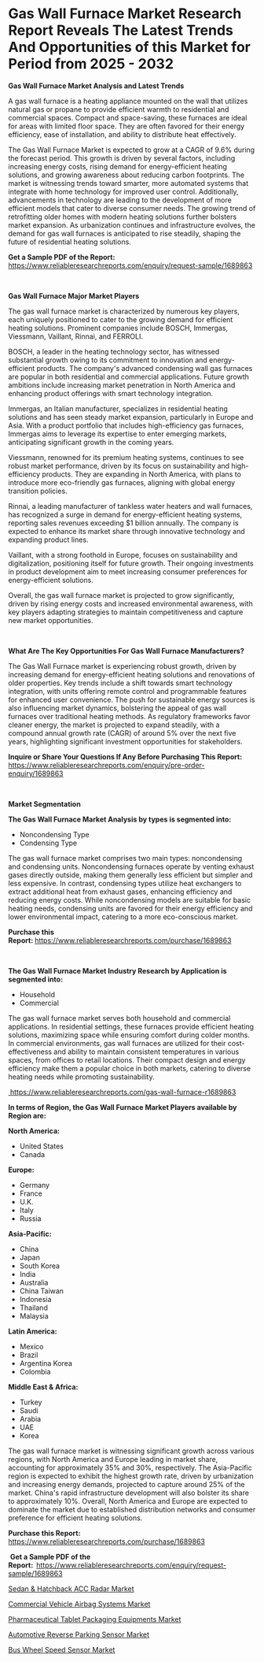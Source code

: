 <p><h1>Gas Wall Furnace Market Research Report Reveals The Latest Trends And Opportunities of this Market for Period from 2025 - 2032</h1></p><p><strong>Gas Wall Furnace Market Analysis and Latest Trends</strong></p>
<p><p>A gas wall furnace is a heating appliance mounted on the wall that utilizes natural gas or propane to provide efficient warmth to residential and commercial spaces. Compact and space-saving, these furnaces are ideal for areas with limited floor space. They are often favored for their energy efficiency, ease of installation, and ability to distribute heat effectively.</p><p>The Gas Wall Furnace Market is expected to grow at a CAGR of 9.6% during the forecast period. This growth is driven by several factors, including increasing energy costs, rising demand for energy-efficient heating solutions, and growing awareness about reducing carbon footprints. The market is witnessing trends toward smarter, more automated systems that integrate with home technology for improved user control. Additionally, advancements in technology are leading to the development of more efficient models that cater to diverse consumer needs. The growing trend of retrofitting older homes with modern heating solutions further bolsters market expansion. As urbanization continues and infrastructure evolves, the demand for gas wall furnaces is anticipated to rise steadily, shaping the future of residential heating solutions.</p></p>
<p><strong>Get a Sample PDF of the Report:&nbsp;</strong> <a href="https://www.reliableresearchreports.com/enquiry/request-sample/1689863?utm_campaign=118&utm_medium=2&utm_source=Github&utm_content=ia&utm_term=26032025&utm_id=gas-wall-furnace">https://www.reliableresearchreports.com/enquiry/request-sample/1689863</a></p>
<p>&nbsp;</p>
<p><strong>Gas Wall Furnace Major Market Players</strong></p>
<p><p>The gas wall furnace market is characterized by numerous key players, each uniquely positioned to cater to the growing demand for efficient heating solutions. Prominent companies include BOSCH, Immergas, Viessmann, Vaillant, Rinnai, and FERROLI. </p><p>BOSCH, a leader in the heating technology sector, has witnessed substantial growth owing to its commitment to innovation and energy-efficient products. The company's advanced condensing wall gas furnaces are popular in both residential and commercial applications. Future growth ambitions include increasing market penetration in North America and enhancing product offerings with smart technology integration.</p><p>Immergas, an Italian manufacturer, specializes in residential heating solutions and has seen steady market expansion, particularly in Europe and Asia. With a product portfolio that includes high-efficiency gas furnaces, Immergas aims to leverage its expertise to enter emerging markets, anticipating significant growth in the coming years.</p><p>Viessmann, renowned for its premium heating systems, continues to see robust market performance, driven by its focus on sustainability and high-efficiency products. They are expanding in North America, with plans to introduce more eco-friendly gas furnaces, aligning with global energy transition policies.</p><p>Rinnai, a leading manufacturer of tankless water heaters and wall furnaces, has recognized a surge in demand for energy-efficient heating systems, reporting sales revenues exceeding $1 billion annually. The company is expected to enhance its market share through innovative technology and expanding product lines.</p><p>Vaillant, with a strong foothold in Europe, focuses on sustainability and digitalization, positioning itself for future growth. Their ongoing investments in product development aim to meet increasing consumer preferences for energy-efficient solutions.</p><p>Overall, the gas wall furnace market is projected to grow significantly, driven by rising energy costs and increased environmental awareness, with key players adapting strategies to maintain competitiveness and capture new market opportunities.</p></p>
<p>&nbsp;</p>
<p><strong>What Are The Key Opportunities For Gas Wall Furnace Manufacturers?</strong></p>
<p><p>The Gas Wall Furnace market is experiencing robust growth, driven by increasing demand for energy-efficient heating solutions and renovations of older properties. Key trends include a shift towards smart technology integration, with units offering remote control and programmable features for enhanced user convenience. The push for sustainable energy sources is also influencing market dynamics, bolstering the appeal of gas wall furnaces over traditional heating methods. As regulatory frameworks favor cleaner energy, the market is projected to expand steadily, with a compound annual growth rate (CAGR) of around 5% over the next five years, highlighting significant investment opportunities for stakeholders.</p></p>
<p><strong>Inquire or Share Your Questions If Any Before Purchasing This Report:</strong> <a href="https://www.reliableresearchreports.com/enquiry/pre-order-enquiry/1689863?utm_campaign=118&utm_medium=2&utm_source=Github&utm_content=ia&utm_term=26032025&utm_id=gas-wall-furnace">https://www.reliableresearchreports.com/enquiry/pre-order-enquiry/1689863</a></p>
<p>&nbsp;</p>
<p><strong>Market Segmentation</strong></p>
<p><strong>The Gas Wall Furnace Market Analysis by types is segmented into:</strong></p>
<p><ul><li>Noncondensing Type</li><li>Condensing Type</li></ul></p>
<p><p>The gas wall furnace market comprises two main types: noncondensing and condensing units. Noncondensing furnaces operate by venting exhaust gases directly outside, making them generally less efficient but simpler and less expensive. In contrast, condensing types utilize heat exchangers to extract additional heat from exhaust gases, enhancing efficiency and reducing energy costs. While noncondensing models are suitable for basic heating needs, condensing units are favored for their energy efficiency and lower environmental impact, catering to a more eco-conscious market.</p></p>
<p><strong>Purchase this Report:&nbsp;</strong><a href="https://www.reliableresearchreports.com/purchase/1689863?utm_campaign=118&utm_medium=2&utm_source=Github&utm_content=ia&utm_term=26032025&utm_id=gas-wall-furnace">https://www.reliableresearchreports.com/purchase/1689863</a></p>
<p>&nbsp;</p>
<p><strong>The Gas Wall Furnace Market Industry Research by Application is segmented into:</strong></p>
<p><ul><li>Household</li><li>Commercial</li></ul></p>
<p><p>The gas wall furnace market serves both household and commercial applications. In residential settings, these furnaces provide efficient heating solutions, maximizing space while ensuring comfort during colder months. In commercial environments, gas wall furnaces are utilized for their cost-effectiveness and ability to maintain consistent temperatures in various spaces, from offices to retail locations. Their compact design and energy efficiency make them a popular choice in both markets, catering to diverse heating needs while promoting sustainability.</p></p>
<p><a href="https://www.reliableresearchreports.com/gas-wall-furnace-r1689863?utm_campaign=118&utm_medium=2&utm_source=Github&utm_content=ia&utm_term=26032025&utm_id=gas-wall-furnace">&nbsp;https://www.reliableresearchreports.com/gas-wall-furnace-r1689863</a></p>
<p><strong>In terms of Region, the Gas Wall Furnace Market Players available by Region are:</strong></p>
<p>
    <p> <strong> North America: </strong>
        <ul>
            <li>United States</li>
            <li>Canada</li>
        </ul>
        </p> 
    <p> <strong> Europe: </strong>
        <ul>
            <li>Germany</li>
            <li>France</li>
            <li>U.K.</li>
            <li>Italy</li>
            <li>Russia</li>
        </ul>
        </p> 
    <p> <strong> Asia-Pacific: </strong>
        <ul>
            <li>China</li>
            <li>Japan</li>
            <li>South Korea</li>
            <li>India</li>
            <li>Australia</li>
            <li>China Taiwan</li>
            <li>Indonesia</li>
            <li>Thailand</li>
            <li>Malaysia</li>
        </ul>
        </p> 
    <p> <strong> Latin America: </strong>
        <ul>
            <li>Mexico</li>
            <li>Brazil</li>
            <li>Argentina Korea</li>
            <li>Colombia</li>
        </ul>
        </p> 
    <p> <strong> Middle East & Africa: </strong>
        <ul>
            <li>Turkey</li>
            <li>Saudi</li>
            <li>Arabia</li>
            <li>UAE</li>
            <li>Korea</li>
        </ul>
    </p>
    </p>
<p><p>The gas wall furnace market is witnessing significant growth across various regions, with North America and Europe leading in market share, accounting for approximately 35% and 30%, respectively. The Asia-Pacific region is expected to exhibit the highest growth rate, driven by urbanization and increasing energy demands, projected to capture around 25% of the market. China's rapid infrastructure development will also bolster its share to approximately 10%. Overall, North America and Europe are expected to dominate the market due to established distribution networks and consumer preference for efficient heating solutions.</p></p>
<p><strong>Purchase this Report: </strong><a href="https://www.reliableresearchreports.com/purchase/1689863?utm_campaign=118&utm_medium=2&utm_source=Github&utm_content=ia&utm_term=26032025&utm_id=gas-wall-furnace">https://www.reliableresearchreports.com/purchase/1689863</a></p>
<p>&nbsp;<strong>Get a Sample PDF of the Report:&nbsp;&nbsp;</strong><a href="https://www.reliableresearchreports.com/enquiry/request-sample/1689863?utm_campaign=118&utm_medium=2&utm_source=Github&utm_content=ia&utm_term=26032025&utm_id=gas-wall-furnace">https://www.reliableresearchreports.com/enquiry/request-sample/1689863</a></p>
<p><strong></strong></p>
<p><p><a href="https://github.com/mokeleveisel/Market-Research-Report-List-1/blob/main/sedan-hatchback-acc-radar-market.md?utm_campaign=118&utm_medium=2&utm_source=Github&utm_content=ia&utm_term=26032025&utm_id=gas-wall-furnace">Sedan & Hatchback ACC Radar Market</a></p><p><a href="https://github.com/elroddrewspm/Market-Research-Report-List-1/blob/main/commercial-vehicle-airbag-systems-market.md?utm_campaign=118&utm_medium=2&utm_source=Github&utm_content=ia&utm_term=26032025&utm_id=gas-wall-furnace">Commercial Vehicle Airbag Systems Market</a></p><p><a href="https://github.com/adelanwkadua/Market-Research-Report-List-1/blob/main/pharmaceutical-tablet-packaging-equipments-market.md?utm_campaign=118&utm_medium=2&utm_source=Github&utm_content=ia&utm_term=26032025&utm_id=gas-wall-furnace">Pharmaceutical Tablet Packaging Equipments Market</a></p><p><a href="https://github.com/baheraennika/Market-Research-Report-List-1/blob/main/automotive-reverse-parking-sensor-market.md?utm_campaign=118&utm_medium=2&utm_source=Github&utm_content=ia&utm_term=26032025&utm_id=gas-wall-furnace">Automotive Reverse Parking Sensor Market</a></p><p><a href="https://github.com/helmeludu/Market-Research-Report-List-1/blob/main/bus-wheel-speed-sensor-market.md?utm_campaign=118&utm_medium=2&utm_source=Github&utm_content=ia&utm_term=26032025&utm_id=gas-wall-furnace">Bus Wheel Speed Sensor Market</a></p></p>